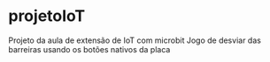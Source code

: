 # projetoIoT
Projeto da aula de extensão de IoT com microbit
Jogo de desviar das barreiras usando os botões nativos da placa
